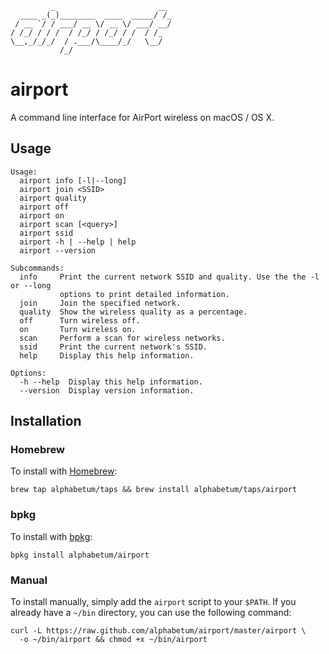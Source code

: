              _                       __
      ____ _(_)________  ____  _____/ /_
     / __ `/ / ___/ __ \/ __ \/ ___/ __/
    / /_/ / / /  / /_/ / /_/ / /  / /_
    \__,_/_/_/  / .___/\____/_/   \__/
               /_/

# airport

A command line interface for AirPort wireless on macOS / OS X.

## Usage

```
Usage:
  airport info [-l|--long]
  airport join <SSID>
  airport quality
  airport off
  airport on
  airport scan [<query>]
  airport ssid
  airport -h | --help | help
  airport --version

Subcommands:
  info     Print the current network SSID and quality. Use the the -l or --long
           options to print detailed information.
  join     Join the specified network.
  quality  Show the wireless quality as a percentage.
  off      Turn wireless off.
  on       Turn wireless on.
  scan     Perform a scan for wireless networks.
  ssid     Print the current network's SSID.
  help     Display this help information.

Options:
  -h --help  Display this help information.
  --version  Display version information.
```

## Installation

### Homebrew

To install with [Homebrew](http://brew.sh/):

    brew tap alphabetum/taps && brew install alphabetum/taps/airport

### bpkg

To install with [bpkg](http://www.bpkg.io/):

    bpkg install alphabetum/airport

### Manual

To install manually, simply add the `airport` script to your `$PATH`. If
you already have a `~/bin` directory, you can use the following command:

    curl -L https://raw.github.com/alphabetum/airport/master/airport \
      -o ~/bin/airport && chmod +x ~/bin/airport
